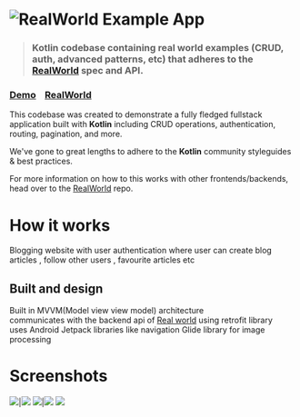# ![RealWorld Example App](https://cloud.githubusercontent.com/assets/556934/25672246/9a20e960-2fe7-11e7-99d3-23652878a2c2.png)

> ### Kotlin codebase containing real world examples (CRUD, auth, advanced patterns, etc) that adheres to the [RealWorld](https://github.com/gothinkster/realworld) spec and API.


### [Demo](https://github.com/gothinkster/realworld)&nbsp;&nbsp;&nbsp;&nbsp;[RealWorld](https://github.com/gothinkster/realworld)


This codebase was created to demonstrate a fully fledged fullstack application built with **Kotlin** including CRUD operations, authentication, routing, pagination, and more.

We've gone to great lengths to adhere to the **Kotlin** community styleguides & best practices.

For more information on how to this works with other frontends/backends, head over to the [RealWorld](https://github.com/gothinkster/realworld) repo.


# How it works

Blogging website with user authentication where user can create blog articles , follow other users , favourite articles etc

## Built and design
Built in MVVM(Model view view model) architecture\
communicates with the backend api of [Real world](https://github.com/gothinkster/realworld) using retrofit library\
uses Android Jetpack libraries like navigation
Glide library for image processing

# Screenshots

![](screenshots/Screenshot_1.png)|![](screenshots/Screenshot_2.png)
![](screenshots/Screenshot_2.png)|![](screenshots/Screenshot_4.png)
![](screenshots/Screenshot_5.png)
